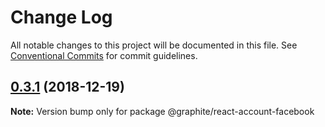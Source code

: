 # Change Log

All notable changes to this project will be documented in this file.
See [Conventional Commits](https://conventionalcommits.org) for commit guidelines.

## [0.3.1](https://github.com/graphitejs/graphitejs/compare/v0.3.0...v0.3.1) (2018-12-19)

**Note:** Version bump only for package @graphite/react-account-facebook
